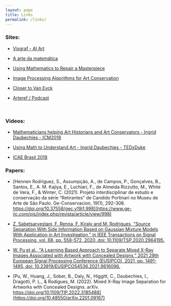 ```yaml
---
layout: page
title: Links
permalink: /links/
---
```


### Sites: 
* [Visgraf - AI Art](https://visgraflab.impa.br/ai-art/)

* [A arte da matemática](https://serrapilheira.org/a-arte-da-matematica/)<br />

* [Using Mathematics to Repair a Masterpiece](https://www.quantamagazine.org/using-mathematics-to-repair-a-masterpiece-20160929/)<br />

* [Image Processing Algorithms for Art Conservation](https://bassconnections.duke.edu/project-teams/image-processing-algorithms-art-conservation-2017-2018)<br />

* [Closer to Van Eyck](http://closertovaneyck.kikirpa.be) <br />

* [Arteref / Podcast](https://arteref.com/podcasts/como-a-ciencia-ajuda-a-desvendar-os-misterios-da-arte/)
<br />

### Videos:  
* [Mathematicians helping Art Historians and Art Conservators - Ingrid Daubechies - ICM2018](https://www.youtube.com/watch?v=Z19uz6Bol3I&ab_channel=RioICM2018) <br />

* [Using Math to Understand Art - Ingrid Daubechies - TEDxDuke](https://www.youtube.com/watch?v=jrF1SGPyF4g&ab_channel=TEDxTalks) <br />

* [ICAE Brasil 2018](https://www.youtube.com/watch?v=zl9032Yx7HQ&ab_channel=GustavoPerino-Givoa) <br />

### Papers: 
* [Hennen Rodriguez, S., Assumpção, A., de Campos, P., Gonçalves, B., Santos, E., A. M. Kajiya, E., Luchiari, F., de Almeida Rizzutto, M., White de Vera, F., & Winter, C. (2021). Projeto interdisciplinar de estudo e conservação da série “Retirantes” de Candido Portinari no Museu de Arte de São Paulo. Ge-Conservacion, 19(1), 292-308. https://doi.org/10.37558/gec.v19i1.998](https://www.ge-iic.com/ojs/index.php/revista/article/view/998)<br />

* [Z. Sabetsarvestani, F. Renna, F. Kiraly and M. Rodrigues, "Source Separation With Side Information Based on Gaussian Mixture Models With Application in Art Investigation," in IEEE Transactions on Signal Processing, vol. 68, pp. 558-572, 2020, doi: 10.1109/TSP.2020.2964195.](https://ieeexplore.ieee.org/document/8950399)<br />

* [W. Pu et al., "A Learning Based Approach to Separate Mixed X-Ray Images Associated with Artwork with Concealed Designs," 2021 29th European Signal Processing Conference (EUSIPCO), 2021, pp. 1491-1495, doi: 10.23919/EUSIPCO54536.2021.9616096.](https://ieeexplore.ieee.org/document/9616096)<br />

* [Pu, W., Huang, J., Sober, B., Daly, N., Higgitt, C., Daubechies, I., Dragotti, P. L., & Rodigues, M. (2022). Mixed X-Ray Image Separation for Artworks with Concealed Designs. arXiv. https://doi.org/10.1109/TIP.2022.3185488](https://doi.org/10.48550/arXiv.2201.09167)<br />